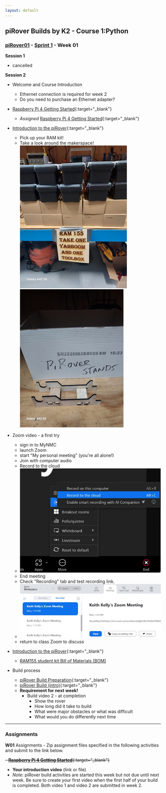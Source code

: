 ```yaml
---
layout: default
---
```

## piRover Builds by K2 - Course 1:Python

### [piRover01](../../) - [Sprint 1](../) - Week 01

**Session 1**

- cancelled

**Session 2**

- Welcome and Course Introduction
    - Ethernet connection is required for week 2
    - Do you need to purchase an Ethernet adapter?
- [Raspberry Pi 4 Getting Started](../../lessons/01/RaspberryPi4GettingStarted.pdf){:target="_blank"}
    - *Assigned* [Raspberry Pi 4 Getting Started](../../lessons/01/RaspberryPi4GettingStarted.Activity.docx){:target="_blank"}
- [Introduction to the piRover](../../lessons/02/piRoverIntroduction.pdf){:target="_blank"}
    - Pick up your RAM kit!
    - Take a look around the makerspace!
![RAM kit](20240115_092159.jpg)
![Alt text](20240115_092213.jpg)

- Zoom video - a first try
    - sign in to MyNMC
    - launch Zoom
    - start "My personal meeting" (you're all alone!)
    - Join with computer audio
    - Record to the cloud 
    - ![zoom record](zoom_record.jpg)
    - End meeting
    - Check "Recording" tab and test recording link.
    - ![cloud recording link](zoom_recording_link.jpg)
    - return to class Zoom to discuss





<!-- - Zoom account? 
    - Were you able to join as a Zoom user?
    - Can you create a Zoom video recording?
        - Local Storge
        - Cloud Storage
    - Troubleshooting
        - Create a screen capture of your Zoom window showing controls.
        - Paste the image into an email to me (kkelly@nmc.edu)
        - Provide the following information
            - What type of machine are you on?
                - NMC computer
                - my laptop (PC)
                - my laptop (Mac)
                - other?
            - Is the Zoom app install?
            - Did you log into Zoom with your mail.nmc.edu account name?
            - Anything else that you've have tried?


- Managing Project Files in the Cloud (Demo on submitting)
    1. Create RAM155/Week01
    2. Upload Raspberry Pi worksheet
    4. Add .mp4 file if you recorded the video locally (cloud preferred)
    4. Download folder as .zip
    5. Submit .zip file to W01 link
    6. Did you record to the cloud?
        1. Week01.zip has only one file - the Pi worksheet
        2. Add zip to W01 link
        3. Copy link to cloud video in text area.
-->

- [Introduction to the piRover](../../lessons/02/piRoverIntroduction.pdf){:target="_blank"}
    - [RAM155 student kit Bill of Materials (BOM)](../../hardware_kit/RAM155_kit_BOM.pdf)
   
        
- Build process
    - [piRover Build Preparation](../../lessons/05/piRoverBuildPreparation.pdf){:target="_blank"}

    <!-- - [Introduction to Agile/Scrum](../../lessons/06/piRoverScrumStandup.pdf){:target="_blank"} -->
    
    - [piRover Build (intro)](../../lessons/07/piRoverBuild.pdf){:target="_blank"}
    - **Requirement for next week!**
        - Build video 2 - at completion
            - Show the rover
            - How long did it take to build
            - What were major obstacles or what was difficult
            - What would you do differently next time 


---

### Assignments

**W01** Assignments - Zip assignment files specified in the following activities and submit to the link below.

~~- [**Raspberry Pi 4 Getting Started**](../../lessons/01/RaspberryPi4GettingStarted.Activity.docx){:target="_blank"}~~

- **Your introduction video** (link or file)
- *Note*: piRover build activities are started this week but not due until next week. Be sure to create your first video when the first half of your build is completed. Both video 1 and video 2 are submitted in week 2.